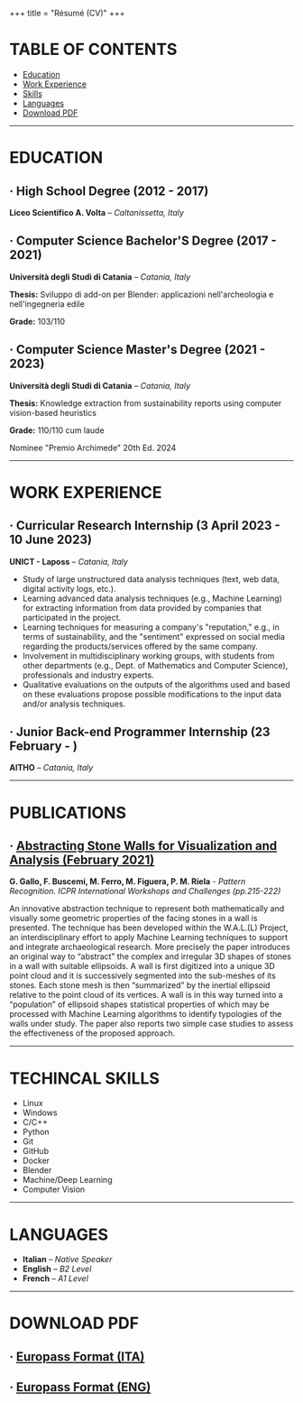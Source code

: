 +++
title = "Résumé (CV)"
+++

# TABLE OF CONTENTS
- [Education](#education)
- [Work Experience](#work-experience)
- [Skills](#skills)
- [Languages](#languages)
- [Download PDF](#download-pdf)

___


# EDUCATION

## · High School Degree (2012 - 2017)
**Liceo Scientifico A. Volta** – *Caltanissetta, Italy*

## · Computer Science Bachelor'S Degree (2017 - 2021)
**Università degli Studi di Catania** – *Catania, Italy*

**Thesis:** Sviluppo di add-on per Blender: applicazioni nell'archeologia e nell'ingegneria edile

**Grade:** 103/110

## · Computer Science Master's Degree (2021 - 2023)
**Università degli Studi di Catania** – *Catania, Italy* 

**Thesis:** Knowledge extraction from sustainability reports using computer vision-based heuristics

**Grade:** 110/110 cum laude

Nominee "Premio Archimede" 20th Ed. 2024

___

# WORK EXPERIENCE

## · Curricular Research Internship (3 April 2023 - 10 June 2023)
**UNICT - Laposs** – *Catania, Italy*

- Study of large unstructured data analysis techniques (text, web data, digital activity logs, etc.).
- Learning advanced data analysis techniques (e.g., Machine Learning) for extracting information from
data provided by companies that participated in the project.
- Learning techniques for measuring a company's "reputation," e.g., in terms of sustainability, and the
"sentiment" expressed on social media regarding the products/services offered by the same
company.
- Involvement in multidisciplinary working groups, with students from other departments (e.g., Dept. of
Mathematics and Computer Science), professionals and industry experts.
- Qualitative evaluations on the outputs of the algorithms used and based on these evaluations propose
possible modifications to the input data and/or analysis techniques.

## · Junior Back-end Programmer Internship (23 February - )
**AITHO** – *Catania, Italy*
___

# PUBLICATIONS

## · [Abstracting Stone Walls for Visualization and Analysis (February 2021)](https://www.researchgate.net/publication/349474783_Abstracting_Stone_Walls_for_Visualization_and_Analysis)
**G. Gallo, F. Buscemi, M. Ferro, M. Figuera, P. M. Riela** - *Pattern Recognition. ICPR International Workshops and Challenges (pp.215-222)*


An innovative abstraction technique to represent both mathematically and visually some geometric properties of the facing stones in a wall is presented. The technique has been developed within the W.A.L.(L) Project, an interdisciplinary effort to apply Machine Learning techniques to support and integrate archaeological research. More precisely the paper introduces an original way to “abstract” the complex and irregular 3D shapes of stones in a wall with suitable ellipsoids. A wall is first digitized into a unique 3D point cloud and it is successively segmented into the sub-meshes of its stones. Each stone mesh is then “summarized” by the inertial ellipsoid relative to the point cloud of its vertices. A wall is in this way turned into a “population” of ellipsoid shapes statistical properties of which may be processed with Machine Learning algorithms to identify typologies of the walls under study. The paper also reports two simple case studies to assess the effectiveness of the proposed approach.

___

# TECHINCAL SKILLS
- Linux
- Windows
- C/C++
- Python
- Git
- GitHub
- Docker
- Blender
- Machine/Deep Learning
- Computer Vision

___

# LANGUAGES
- **Italian** – *Native Speaker*
- **English** – *B2 Level*
- **French** – *A1 Level*

___

# DOWNLOAD PDF

## · [Europass Format (ITA)](/files/CV_ita.pdf)

## · [Europass Format (ENG)](/files/CV_eng.pdf)



